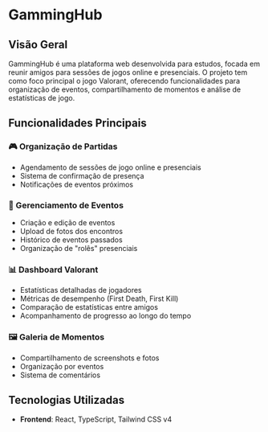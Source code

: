 # GammingHub

## Visão Geral

GammingHub é uma plataforma web desenvolvida para estudos, focada em reunir amigos para sessões de jogos online e presenciais. O projeto tem como foco principal o jogo Valorant, oferecendo funcionalidades para organização de eventos, compartilhamento de momentos e análise de estatísticas de jogo.

## Funcionalidades Principais

### 🎮 Organização de Partidas
- Agendamento de sessões de jogo online e presenciais
- Sistema de confirmação de presença
- Notificações de eventos próximos

### 📅 Gerenciamento de Eventos
- Criação e edição de eventos
- Upload de fotos dos encontros
- Histórico de eventos passados
- Organização de "rolês" presenciais

### 📊 Dashboard Valorant
- Estatísticas detalhadas de jogadores
- Métricas de desempenho (First Death, First Kill)
- Comparação de estatísticas entre amigos
- Acompanhamento de progresso ao longo do tempo

### 🖼️ Galeria de Momentos
- Compartilhamento de screenshots e fotos
- Organização por eventos
- Sistema de comentários

## Tecnologias Utilizadas

- **Frontend**: React, TypeScript, Tailwind CSS v4
